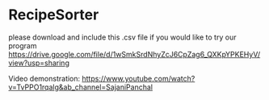 # RecipeSorter

please download and include this .csv file if you would like to try our program
https://drive.google.com/file/d/1wSmkSrdNhyZcJ6CpZag6_QXKpYPKEHyV/view?usp=sharing

Video demonstration:
https://www.youtube.com/watch?v=TvPPO1rqalg&ab_channel=SajaniPanchal
